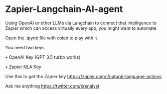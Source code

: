 # Zapier-Langchain-AI-agent
Using OpenAI or other LLMs via Langchain to connect that intelligence to Zapier which can access virtually every app, you might want to automate

Open the .ipynb file with colab to play with it

You need two keys

• OpenAI Key (GPT 3.5 turbo works)

• Zapier NLA Key

Use this to get the Zapier key https://zapier.com/l/natural-language-actions

Ask me anything https://twitter.com/krsnalyst 
